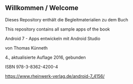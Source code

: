 ## Willkommen / Welcome ###

Dieses Repository enthält die Begleitmaterialien zu dem Buch

This repository contains all sample apps of the book


Android 7 - Apps entwickeln mit Android Studio

von Thomas Künneth

4., aktualisierte Auflage 2016, gebunden

ISBN 978-3-8362-4200-4

https://www.rheinwerk-verlag.de/android-7_4156/

